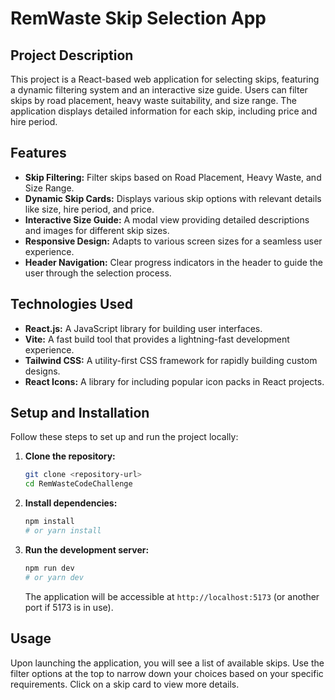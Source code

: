 # RemWaste Skip Selection App

## Project Description

This project is a React-based web application for selecting skips, featuring a dynamic filtering system and an interactive size guide. Users can filter skips by road placement, heavy waste suitability, and size range. The application displays detailed information for each skip, including price and hire period.

## Features

- **Skip Filtering:** Filter skips based on Road Placement, Heavy Waste, and Size Range.
- **Dynamic Skip Cards:** Displays various skip options with relevant details like size, hire period, and price.
- **Interactive Size Guide:** A modal view providing detailed descriptions and images for different skip sizes.
- **Responsive Design:** Adapts to various screen sizes for a seamless user experience.
- **Header Navigation:** Clear progress indicators in the header to guide the user through the selection process.

## Technologies Used

- **React.js:** A JavaScript library for building user interfaces.
- **Vite:** A fast build tool that provides a lightning-fast development experience.
- **Tailwind CSS:** A utility-first CSS framework for rapidly building custom designs.
- **React Icons:** A library for including popular icon packs in React projects.

## Setup and Installation

Follow these steps to set up and run the project locally:

1.  **Clone the repository:**
    ```bash
    git clone <repository-url>
    cd RemWasteCodeChallenge
    ```

2.  **Install dependencies:**
    ```bash
    npm install
    # or yarn install
    ```

3.  **Run the development server:**
    ```bash
    npm run dev
    # or yarn dev
    ```

    The application will be accessible at `http://localhost:5173` (or another port if 5173 is in use).

## Usage

Upon launching the application, you will see a list of available skips. Use the filter options at the top to narrow down your choices based on your specific requirements. Click on a skip card to view more details.
